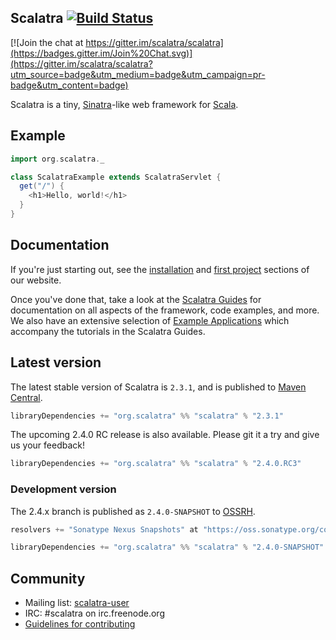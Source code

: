 ## Scalatra [![Build Status](https://travis-ci.org/scalatra/scalatra.svg?branch=2.4.x)](https://travis-ci.org/scalatra/scalatra)

[![Join the chat at https://gitter.im/scalatra/scalatra](https://badges.gitter.im/Join%20Chat.svg)](https://gitter.im/scalatra/scalatra?utm_source=badge&utm_medium=badge&utm_campaign=pr-badge&utm_content=badge)

Scalatra is a tiny, [Sinatra](http://www.sinatrarb.com/)-like web framework for
[Scala](http://www.scala-lang.org/).

## Example

```scala
import org.scalatra._

class ScalatraExample extends ScalatraServlet {
  get("/") {
    <h1>Hello, world!</h1>
  }
}
```

## Documentation

If you're just starting out, see the [installation](http://www.scalatra.org/2.2/getting-started/installation.html) and [first project](http://www.scalatra.org/2.2/getting-started/first-project.html) sections of our website. 

Once you've done that, take a look at the [Scalatra Guides](http://www.scalatra.org/guides/) for documentation on all aspects of the framework, code examples, and more. We also have an extensive selection of [Example Applications](https://github.com/scalatra/scalatra-website-examples) which accompany the tutorials in the Scalatra Guides.

## Latest version

The latest stable version of Scalatra is `2.3.1`, and is published to [Maven Central](http://repo1.maven.org/maven2/org/scalatra).

```scala
libraryDependencies += "org.scalatra" %% "scalatra" % "2.3.1"
```

The upcoming 2.4.0 RC release is also available. Please git it a try and give us your feedback!

```scala
libraryDependencies += "org.scalatra" %% "scalatra" % "2.4.0.RC3"
```

### Development version

The 2.4.x branch is published as `2.4.0-SNAPSHOT` to [OSSRH](http://oss.sonatype.org/content/repositories/snapshots/org/scalatra). 

```scala
resolvers += "Sonatype Nexus Snapshots" at "https://oss.sonatype.org/content/repositories/snapshots"

libraryDependencies += "org.scalatra" %% "scalatra" % "2.4.0-SNAPSHOT"
```

## Community

* Mailing list: [scalatra-user](http://groups.google.com/group/scalatra-user)
* IRC: #scalatra on irc.freenode.org
* [Guidelines for contributing](CONTRIBUTING.markdown)

